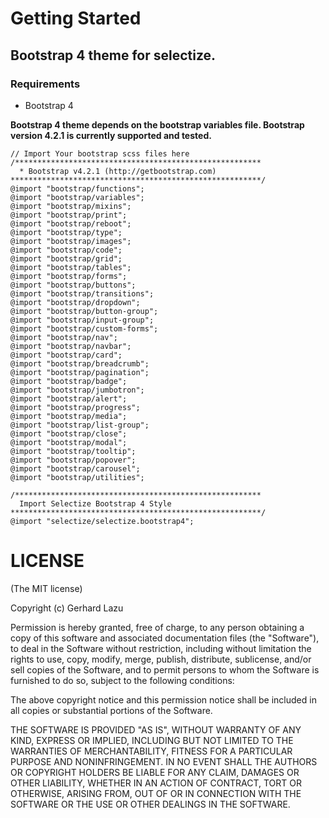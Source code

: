 # Getting Started

## Bootstrap 4 theme for selectize.

### Requirements
* Bootstrap 4

**Bootstrap 4 theme depends on the bootstrap variables file. Bootstrap version 4.2.1 is currently supported and tested.**

```
// Import Your bootstrap scss files here
/*******************************************************
  * Bootstrap v4.2.1 (http://getbootstrap.com)
********************************************************/
@import "bootstrap/functions";
@import "bootstrap/variables";
@import "bootstrap/mixins";
@import "bootstrap/print";
@import "bootstrap/reboot";
@import "bootstrap/type";
@import "bootstrap/images";
@import "bootstrap/code";
@import "bootstrap/grid";
@import "bootstrap/tables";
@import "bootstrap/forms";
@import "bootstrap/buttons";
@import "bootstrap/transitions";
@import "bootstrap/dropdown";
@import "bootstrap/button-group";
@import "bootstrap/input-group";
@import "bootstrap/custom-forms";
@import "bootstrap/nav";
@import "bootstrap/navbar";
@import "bootstrap/card";
@import "bootstrap/breadcrumb";
@import "bootstrap/pagination";
@import "bootstrap/badge";
@import "bootstrap/jumbotron";
@import "bootstrap/alert";
@import "bootstrap/progress";
@import "bootstrap/media";
@import "bootstrap/list-group";
@import "bootstrap/close";
@import "bootstrap/modal";
@import "bootstrap/tooltip";
@import "bootstrap/popover";
@import "bootstrap/carousel";
@import "bootstrap/utilities";

/*******************************************************
  Import Selectize Bootstrap 4 Style
********************************************************/
@import "selectize/selectize.bootstrap4";
```

# LICENSE
(The MIT license)

Copyright (c) Gerhard Lazu

Permission is hereby granted, free of charge, to any person obtaining a copy of this software and associated documentation files (the "Software"), to deal in the Software without restriction, including without limitation the rights to use, copy, modify, merge, publish, distribute, sublicense, and/or sell copies of the Software, and to permit persons to whom the Software is furnished to do so, subject to the following conditions:

The above copyright notice and this permission notice shall be included in all copies or substantial portions of the Software.

THE SOFTWARE IS PROVIDED "AS IS", WITHOUT WARRANTY OF ANY KIND, EXPRESS OR IMPLIED, INCLUDING BUT NOT LIMITED TO THE WARRANTIES OF MERCHANTABILITY, FITNESS FOR A PARTICULAR PURPOSE AND NONINFRINGEMENT. IN NO EVENT SHALL THE AUTHORS OR COPYRIGHT HOLDERS BE LIABLE FOR ANY CLAIM, DAMAGES OR OTHER LIABILITY, WHETHER IN AN ACTION OF CONTRACT, TORT OR OTHERWISE, ARISING FROM, OUT OF OR IN CONNECTION WITH THE SOFTWARE OR THE USE OR OTHER DEALINGS IN THE SOFTWARE.

